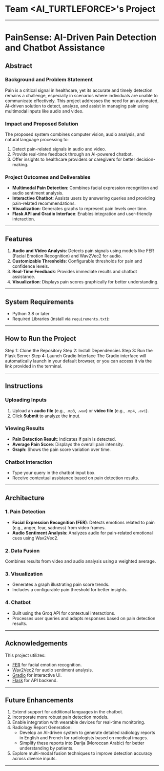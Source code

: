 # Team <AI_TURTLEFORCE>'s Project

---

# PainSense: AI-Driven Pain Detection and Chatbot Assistance

## Abstract

### Background and Problem Statement
Pain is a critical signal in healthcare, yet its accurate and timely detection remains a challenge, especially in scenarios where individuals are unable to communicate effectively. This project addresses the need for an automated, AI-driven solution to detect, analyze, and assist in managing pain using multimodal inputs like audio and video.

### Impact and Proposed Solution
The proposed system combines computer vision, audio analysis, and natural language processing to:
1. Detect pain-related signals in audio and video.
2. Provide real-time feedback through an AI-powered chatbot.
3. Offer insights to healthcare providers or caregivers for better decision-making.

### Project Outcomes and Deliverables
- **Multimodal Pain Detection**: Combines facial expression recognition and audio sentiment analysis.
- **Interactive Chatbot**: Assists users by answering queries and providing pain-related recommendations.
- **Visualization**: Generates graphs to represent pain levels over time.
- **Flask API and Gradio Interface**: Enables integration and user-friendly interaction.

---

## Features
1. **Audio and Video Analysis**: Detects pain signals using models like FER (Facial Emotion Recognition) and Wav2Vec2 for audio.
2. **Customizable Thresholds**: Configurable thresholds for pain and confidence levels.
3. **Real-Time Feedback**: Provides immediate results and chatbot assistance.
4. **Visualization**: Displays pain scores graphically for better understanding.

---

## System Requirements

- Python 3.8 or later
- Required Libraries (install via `requirements.txt`):
---

## How to Run the Project

Step 1: Clone the Repository
Step 2: Install Dependencies
Step 3: Run the Flask Server
Step 4: Launch Gradio Interface
The Gradio interface will automatically launch in your default browser, or you can access it via the link provided in the terminal.

---

## Instructions

### **Uploading Inputs**
1. Upload an **audio file** (e.g., `.mp3`, `.wav`) or **video file** (e.g., `.mp4`, `.avi`).
2. Click **Submit** to analyze the input.

### **Viewing Results**
- **Pain Detection Result**: Indicates if pain is detected.
- **Average Pain Score**: Displays the overall pain intensity.
- **Graph**: Shows the pain score variation over time.

### **Chatbot Interaction**
- Type your query in the chatbot input box.
- Receive contextual assistance based on pain detection results.

---

## Architecture

### **1. Pain Detection**
- **Facial Expression Recognition (FER)**: Detects emotions related to pain (e.g., anger, fear, sadness) from video frames.
- **Audio Sentiment Analysis**: Analyzes audio for pain-related emotional cues using Wav2Vec2.

### **2. Data Fusion**
Combines results from video and audio analysis using a weighted average.

### **3. Visualization**
- Generates a graph illustrating pain score trends.
- Includes a configurable pain threshold for better insights.

### **4. Chatbot**
- Built using the Groq API for contextual interactions.
- Processes user queries and adapts responses based on pain detection results.

---

## Acknowledgements
This project utilizes:
- [FER](https://github.com/justinshenk/fer) for facial emotion recognition.
- [Wav2Vec2](https://huggingface.co/models) for audio sentiment analysis.
- [Gradio](https://gradio.app/) for interactive UI.
- [Flask](https://flask.palletsprojects.com/) for API backend.

---

## Future Enhancements
1. Extend support for additional languages in the chatbot.
2. Incorporate more robust pain detection models.
3. Enable integration with wearable devices for real-time monitoring.
4. Radiology Report Generation:
   - Develop an AI-driven system to generate detailed radiology reports in English and French for radiologists based on medical images.
   - Simplify these reports into Darija (Moroccan Arabic) for better understanding by patients.
5. Explore multi-modal fusion techniques to improve detection accuracy across diverse inputs.

---
